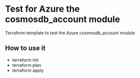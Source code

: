 # Test for Azure the cosmosdb_account module

Terraform template to test the Azure cosmosdb_account module


## How to use it
- terraform init
- terraform plan
- terraform apply
